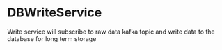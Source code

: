 # DBWriteService
Write service will subscribe to raw data kafka topic and write data to the database for long term storage
